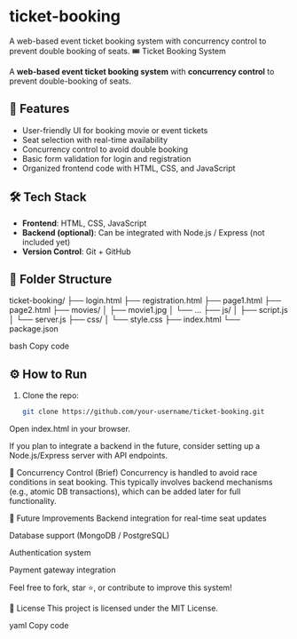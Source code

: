 # ticket-booking
A web-based event ticket booking system with concurrency control to prevent double booking of seats.
 🎟️ Ticket Booking System

A **web-based event ticket booking system** with **concurrency control** to prevent double-booking of seats.

## 🚀 Features

- User-friendly UI for booking movie or event tickets
- Seat selection with real-time availability
- Concurrency control to avoid double booking
- Basic form validation for login and registration
- Organized frontend code with HTML, CSS, and JavaScript

## 🛠️ Tech Stack

- **Frontend**: HTML, CSS, JavaScript
- **Backend (optional)**: Can be integrated with Node.js / Express (not included yet)
- **Version Control**: Git + GitHub

## 📁 Folder Structure

ticket-booking/
├── login.html
├── registration.html
├── page1.html
├── page2.html
├── movies/
│ ├── movie1.jpg
│ └── ...
├── js/
│ ├── script.js
│ └── server.js
├── css/
│ └── style.css
├── index.html
└── package.json

bash
Copy code

## ⚙️ How to Run

1. Clone the repo:
   ```bash
   git clone https://github.com/your-username/ticket-booking.git
Open index.html in your browser.

If you plan to integrate a backend in the future, consider setting up a Node.js/Express server with API endpoints.

🧠 Concurrency Control (Brief)
Concurrency is handled to avoid race conditions in seat booking. This typically involves backend mechanisms (e.g., atomic DB transactions), which can be added later for full functionality.

📌 Future Improvements
Backend integration for real-time seat updates

Database support (MongoDB / PostgreSQL)

Authentication system

Payment gateway integration

Feel free to fork, star ⭐, or contribute to improve this system!

📄 License
This project is licensed under the MIT License.

yaml
Copy code
